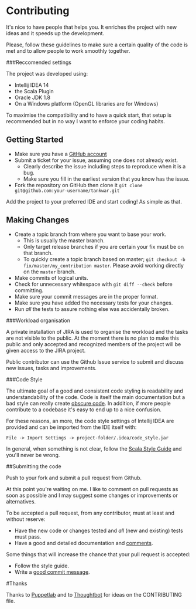 # Contributing

It's nice to have people that helps you. It enriches the project with new ideas and it speeds up the development.

Please, follow these guidelines to make sure a certain quality of the code is met and to allow people to work smoothly
together.

###Reccomended settings

The project was developed using:

* Intellij IDEA 14
* the Scala Plugin
* Oracle JDK 1.8
* On a Windows platform (OpenGL libraries are for Windows)

To maximise the compatibility and to have a quick start, that setup is recommended but in no way I want to enforce your
coding habits.

## Getting Started

* Make sure you have a [GitHub account](https://github.com/signup/free)
* Submit a ticket for your issue, assuming one does not already exist.
  * Clearly describe the issue including steps to reproduce when it is a bug.
  * Make sure you fill in the earliest version that you know has the issue.
* Fork the repository on GitHub then clone it `git clone git@github.com:your-username/tankwar.git`

Add the project to your preferred IDE and start coding! As simple as that.

## Making Changes

* Create a topic branch from where you want to base your work.
  * This is usually the master branch.
  * Only target release branches if you are certain your fix must be on that branch.
  * To quickly create a topic branch based on master; `git checkout -b fix/master/my_contribution master`. Please avoid
    working directly on the `master` branch.
* Make commits of logical units.
* Check for unnecessary whitespace with `git diff --check` before committing.
* Make sure your commit messages are in the proper format.
* Make sure you have added the necessary tests for your changes.
* Run _all_ the tests to assure nothing else was accidentally broken.

###Workload organisation

A private installation of JIRA is used to organise the workload and the tasks are not visible to the public.
At the moment there is no plan to make this public and only accepted and recognized members of the project will be given
access to the JIRA project.

Public contributor can use the Github Issue service to submit and discuss new issues, tasks and improvements.

###Code Style

The ultimate goal of a good and consistent code styling is readability and understandability of the code. Code is itself
the main documentation but a bad style can really create [obscure code][IOCCC]. In addition, if more people contribute
to a codebase it's easy to end up to a nice confusion.

For these reasons, an more, the code style settings of Intellij IDEA are provided and can be imported from the IDE itself
with:

    File -> Import Settings -> project-folder/.idea/code_style.jar

In general, when something is not clear, follow the [Scala Style Guide][scala-style] and you'll never be wrong.

[IOCCC]: http://www.ioccc.org/
[scala-style]: http://docs.scala-lang.org/style/scaladoc.html

##Submitting the code

Push to your fork and submit a pull request from Github.

At this point you're waiting on me. I like to comment on pull requests as soon as possible and I may suggest
some changes or improvements or alternatives.

To be accepted a pull request, from any contributor, must at least and without reserve:

* Have the new code or changes tested and _all_ (new and existing) tests must pass.
* Have a good and detailed documentation and [comments][comments].

Some things that will increase the chance that your pull request is accepted:

* Follow the style guide.
* Write a [good commit message][commit].

[style]: https://github.com/thoughtbot/guides/tree/master/style
[commit]: http://tbaggery.com/2008/04/19/a-note-about-git-commit-messages.html
[comments]: http://www.hongkiat.com/blog/source-code-comment-styling-tips/

#Thanks

Thanks to [Puppetlab][puppet] and to [Thoughtbot][thoughtbot] for ideas on the CONTRIBUTING file.

[puppet]: https://github.com/puppetlabs/puppet/blob/master/CONTRIBUTING.md
[thoughtbot]: https://github.com/thoughtbot/factory_girl_rails/blob/master/CONTRIBUTING.md